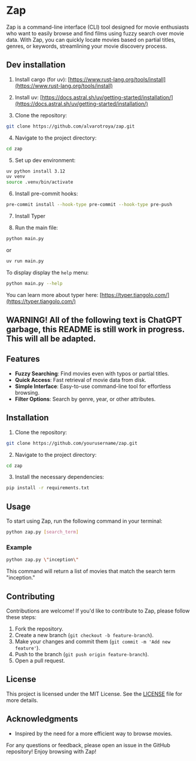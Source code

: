 # Zap


Zap is a command-line interface (CLI) tool designed for movie enthusiasts who want to easily browse and find films using fuzzy search over movie data.
With Zap, you can quickly locate movies based on partial titles, genres, or keywords, streamlining your movie discovery process.

## Dev installation

1. Install cargo (for uv):
[https://www.rust-lang.org/tools/install](https://www.rust-lang.org/tools/install)

2. Install uv: 
[https://docs.astral.sh/uv/getting-started/installation/](https://docs.astral.sh/uv/getting-started/installation/)

3. Clone the repository:
```bash
git clone https://github.com/alvarotroya/zap.git
```

4. Navigate to the project directory:
```bash
cd zap
```

5. Set up dev environment:
```bash
uv python install 3.12
uv venv
source .venv/bin/activate
```

6. Install pre-commit hooks:
```bash
pre-commit install --hook-type pre-commit --hook-type pre-push
```
7. Install Typer

8. Run the main file:
```bash
python main.py
```
or
```bash
uv run main.py
```

To display display the `help` menu:
```bash
python main.py --help
```

You can learn more about typer here: [https://typer.tiangolo.com/](https://typer.tiangolo.com/)

## WARNING! All of the following text is ChatGPT garbage, this README is still work in progress. This will all be adapted.


## Features

- **Fuzzy Searching**: Find movies even with typos or partial titles.
- **Quick Access**: Fast retrieval of movie data from disk.
- **Simple Interface**: Easy-to-use command-line tool for effortless browsing.
- **Filter Options**: Search by genre, year, or other attributes.

## Installation

1. Clone the repository:
```bash
git clone https://github.com/yourusername/zap.git
```
2. Navigate to the project directory:
```bash
cd zap
```
3. Install the necessary dependencies:
```bash
pip install -r requirements.txt
```

## Usage

To start using Zap, run the following command in your terminal:

```bash
python zap.py [search_term]
```

### Example

```bash
python zap.py \"inception\"
```

This command will return a list of movies that match the search term \"inception.\"

## Contributing

Contributions are welcome! If you'd like to contribute to Zap, please follow these steps:

1. Fork the repository.
2. Create a new branch (`git checkout -b feature-branch`).
3. Make your changes and commit them (`git commit -m 'Add new feature'`).
4. Push to the branch (`git push origin feature-branch`).
5. Open a pull request.

## License

This project is licensed under the MIT License. See the [LICENSE](LICENSE) file for more details.

## Acknowledgments

- Inspired by the need for a more efficient way to browse movies.

For any questions or feedback, please open an issue in the GitHub repository! Enjoy browsing with Zap!

